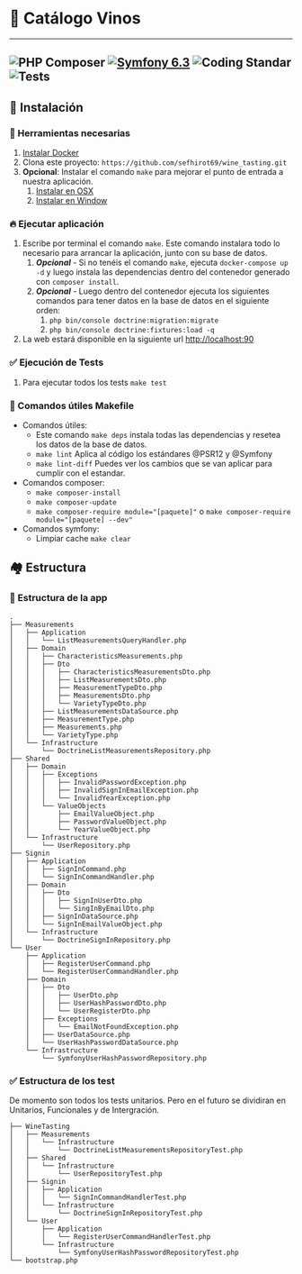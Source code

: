 # 🍷 Catálogo Vinos

---
![PHP Composer](https://github.com/sefhirot69/wine_tasting/actions/workflows/composer.yml/badge.svg)
<a href="#"><img alt="Symfony 6.3" src="https://img.shields.io/badge/Symfony-6.3-purple.svg?style=flat-square&amp;logo=symfony"/></a>
![Coding Standar](https://github.com/sefhirot69/wine_tasting/actions/workflows/style_standard.yml/badge.svg)
![Tests](https://github.com/sefhirot69/wine_tasting/actions/workflows/tests.yml/badge.svg)
---

## 🚀 Instalación

### 🐳 Herramientas necesarias

1. [Instalar Docker](https://www.docker.com/get-started)
2. Clona este proyecto: `https://github.com/sefhirot69/wine_tasting.git`
3. __Opcional__: Instalar el comando `make` para mejorar el punto de entrada a nuestra aplicación.
    1. [Instalar en OSX](https://formulae.brew.sh/formula/make)
    2. [Instalar en Window](https://parzibyte.me/blog/2020/12/30/instalar-make-windows/#Descargar_make)
    

### 🔥 Ejecutar aplicación

1. Escribe por terminal el comando `make`. Este comando instalara todo lo necesario para arrancar la aplicación, junto con su base de datos.
    1. ***Opcional*** - Si no tenéis el comando `make`, ejecuta `docker-compose up -d` y luego instala las dependencias dentro del contenedor generado con `composer install`.
    2. ***Opcional*** - Luego dentro del contenedor ejecuta los siguientes comandos para tener datos en la base de datos en el siguiente orden:
       1. `php bin/console doctrine:migration:migrate`
       2. `php bin/console doctrine:fixtures:load -q`
2. La web estará disponible en la siguiente url [http://localhost:90](http://localhost:90)
   

### ✅ Ejecución de Tests

1. Para ejecutar todos los tests `make test`

### 🦌 Comandos útiles __Makefile__ ###
* Comandos útiles:
    * Este comando `make deps` instala todas las dependencias y resetea los datos de la base de datos.
    * `make lint` Aplica al código los estándares @PSR12 y @Symfony
    * `make lint-diff` Puedes ver los cambios que se van aplicar para cumplir con el estandar.
* Comandos composer:
    * `make composer-install`
    * `make composer-update`
    * `make composer-require module="[paquete]"` o `make composer-require module="[paquete] --dev"`
* Comandos symfony:
    * Limpiar cache `make clear`

## 🏘 Estructura

### 🌳 Estructura de la app

```
.
├── Measurements
│   ├── Application
│   │   └── ListMeasurementsQueryHandler.php
│   ├── Domain
│   │   ├── CharacteristicsMeasurements.php
│   │   ├── Dto
│   │   │   ├── CharacteristicsMeasurementsDto.php
│   │   │   ├── ListMeasurementsDto.php
│   │   │   ├── MeasurementTypeDto.php
│   │   │   ├── MeasurementsDto.php
│   │   │   └── VarietyTypeDto.php
│   │   ├── ListMeasurementsDataSource.php
│   │   ├── MeasurementType.php
│   │   ├── Measurements.php
│   │   └── VarietyType.php
│   └── Infrastructure
│       └── DoctrineListMeasurementsRepository.php
├── Shared
│   ├── Domain
│   │   ├── Exceptions
│   │   │   ├── InvalidPasswordException.php
│   │   │   ├── InvalidSignInEmailException.php
│   │   │   └── InvalidYearException.php
│   │   └── ValueObjects
│   │       ├── EmailValueObject.php
│   │       ├── PasswordValueObject.php
│   │       └── YearValueObject.php
│   └── Infrastructure
│       └── UserRepository.php
├── Signin
│   ├── Application
│   │   ├── SignInCommand.php
│   │   └── SignInCommandHandler.php
│   ├── Domain
│   │   ├── Dto
│   │   │   ├── SignInUserDto.php
│   │   │   └── SingInByEmailDto.php
│   │   ├── SignInDataSource.php
│   │   └── SignInEmailValueObject.php
│   └── Infrastructure
│       └── DoctrineSignInRepository.php
└── User
    ├── Application
    │   ├── RegisterUserCommand.php
    │   └── RegisterUserCommandHandler.php
    ├── Domain
    │   ├── Dto
    │   │   ├── UserDto.php
    │   │   ├── UserHashPasswordDto.php
    │   │   └── UserRegisterDto.php
    │   ├── Exceptions
    │   │   └── EmailNotFoundException.php
    │   ├── UserDataSource.php
    │   └── UserHashPasswordDataSource.php
    └── Infrastructure
        └── SymfonyUserHashPasswordRepository.php

```

### ✅  Estructura de los test

De momento son todos los tests unitarios. Pero en el futuro se dividiran en Unitarios, Funcionales y de Intergración.

```
├── WineTasting
│   ├── Measurements
│   │   └── Infrastructure
│   │       └── DoctrineListMeasurementsRepositoryTest.php
│   ├── Shared
│   │   └── Infrastructure
│   │       └── UserRepositoryTest.php
│   ├── Signin
│   │   ├── Application
│   │   │   └── SignInCommandHandlerTest.php
│   │   └── Infrastructure
│   │       └── DoctrineSignInRepositoryTest.php
│   └── User
│       ├── Application
│       │   └── RegisterUserCommandHandlerTest.php
│       └── Infrastructure
│           └── SymfonyUserHashPasswordRepositoryTest.php
└── bootstrap.php

```